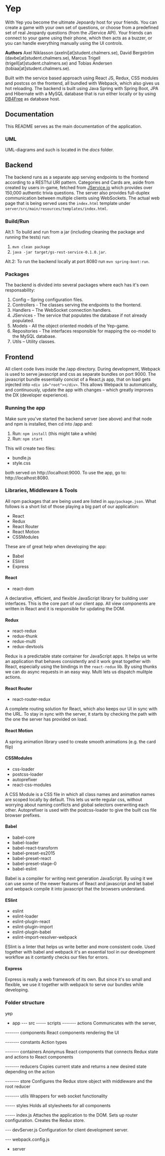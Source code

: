 # Yep
With Yep you become the ultimate Jepoardy host for your friends. You can create a game with your own set of questions, or choose from a predefined set of real Jeopardy questions (from the JService API). Your friends can connect to your game using their phone, which then acts as a buzzer, or you can handle everything manually using the UI controls.

**Authors**
Axel Niklasson (axelni[at]student.chalmers.se), David Bergström (davbe[at]student.chalmers.se), Marcus Trigell (trigell[at]student.chalmers.se) and Tobias Andersen (tobiaa[at]student.chalmers.se).  
  
Built with the service based approach using React JS, Redux, CSS modules and postcss on the frontend, all bundled with Webpack, which also gives us hot reloading. The backend is built using Java Spring with Spring Boot, JPA and Hibernate with a MySQL database that is run either locally or by using [DB4Free](http://www.db4free.net) as database host.

## Documentation
This README serves as the main documentation of the application.
### UML
UML-diagrams and such is located in the *docs* folder.

## Backend
The backend runs as a separate app serving endpoints to the frontend according to a RESTful URI pattern. Categories and Cards are, aside from created by users in-game, fetched from [JService.io](http://www.jservice.io) which provides over 150,000 authentic trivia questions. The server also provides full-duplex communication between multiple clients using WebSockets. The actual web page that is being served uses the `index.html` template under `server/src/main/resources/templates/index.html`.

### Build/Run
Alt.1: To build and run from a jar (including cleaning the package and running the tests) run: 

1. `mvn clean package`
2. `java -jar target/gs-rest-service-0.1.0.jar`.  

Alt.2: To run the backend locally at port 8080 run `mvn spring-boot:run`.
### Packages
The backend is divided into several packages where each has it's own responsability:

1. Config – Spring configuration files.
2. Controllers - The classes serving the endpoints to the frontend.
3. Handlers – The WebSocket connection handlers.
4. JServices - The service that populates the database if not already populated.
5. Models - All the object oriented models of the Yep-game.
6. Repositories - The interfaces responsible for mapping the oo-model to the MySQL database.
8. Utils – Utility classes.

## Frontend
All client code lives inside the /app directory. During development, Webpack is used to serve javascript and css as separate bundles on port 9000. The javascript bundle essentially concist of a React.js app, that on load gets injected into `<div id="root"></div>`. This allows Webpack to automatically, and continuously, update the app with changes – which greatly improves the DX (developer experience).

### Running the app
Make sure you've started the backend server (see above) and that node and npm is installed, then cd into /app and:

1. Run: `npm install` (this might take a while)
2. Run: `npm start`

This will create two files:
- bundle.js
- style.css

both served on http://localhost:9000. To use the app, go to: http://localhost:8080.

### Libraries, Middleware & Tools
All npm packages that are being used are listed in `app/package.json`. What follows is a short list of those playing a big part of our application:
- React
- Redux
- React Router
- React Motion
- CSSModules

These are of great help when developing the app:
- Babel
- ESlint
- Express

#### React
- react-dom

A declarative, efficient, and flexible JavaScript library for building user interfaces. This is the core part of our client app. All view components are written in React and it is responsible for updating the DOM.


#### Redux
- react-redux
- redux-thunk
- redux-multi
- redux-devtools

Redux is a predictable state container for JavaScript apps. It helps us write an application that behaves consistently and it work great together with React, especially using the bindings in the `react-redux` lib. By using thunks we can do async requests in an easy way. Multi lets us dispatch mulitple actions.


#### React Router
- react-router-redux

A complete routing solution for React, which also keeps our UI in sync with the URL. To stay in sync with the server, it starts by checking the path with the one the server has provided on load.

#### React Motion
A spring animation library used to create smooth animations (e.g. the card flip)

#### CSSModules
- css-loader
- postcss-loader
- autoprefixer
- react-css-modules

A CSS Module is a CSS file in which all class names and animation names are scoped locally by default. This lets us write regular css, without worrying about naming conflicts and global selectors overwriting each other. Autoprefixer is used with the postcss-loader to give the built css file browser prefixes.

#### Babel
- babel-core
- babel-loader
- babel-react-transform
- babel-preset-es2015
- babel-preset-react
- babel-preset-stage-0
- babel-eslint

Babel is a compiler for writing next generation JavaScript. By using it we can use some of the newer features of React and javascript and let babel and webpack compile it into javascript that the browsers understand.

#### ESlint
- eslint
- eslint-loader
- eslint-plugin-react
- eslint-plugin-import
- eslint-plugin-babel
- eslint-import-resolver-webpack


ESlint is a linter that helps us write better and more consistent code. Used together with babel and webpack it's an essential tool in our development workflow as it contantly checks our files for errors.


#### Express
Express is really a web framework of its own. But since it's so small and flexible, we use it together with webpack to serve our bundles while developing.

### Folder structure
 
yep
- app
--- src
----- scripts
------- actions
Communicates with the server,
 
------- components
React components rendering the UI
 
------- constants
Action types
 
------- containers
Anonymus React components that connects Redux state and actions to React components
 
------- reducers
Copies current state and returns a new desired state depending on the action
 
------- store
Configures the Redux store object with middleware and the root reducer
 
------- utils
Wrappers for web socket functionality
 
----- styles
Holds all stylesheets for all components
 
----- index.js
Attaches the application to the DOM. Sets up router configuration. Creates the Redux store.
 
--- devServer.js
Configuration for client development server.
 
--- webpack.config.js  
- server
